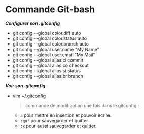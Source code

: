 # Commande Git-bash

_**Configurer son .gitconfig**_

+ git config --global color.diff auto
+ git config --global color.status auto
+ git config --global color.branch auto
+ git config --global user.name "My Name"
+ git config --global user.email "My Mail"
+ git config --global alias.ci commit
+ git config --global alias.co checkout
+ git config --global alias.st status
+ git config --global alias.br branch

_**Voir son .gitconfig**_

+ vim ~/.gitconfig 
  > commande de modification une fois dans le gitconfig :
    +   `a` pour mettre en insertion et pouvoir ecrire.
    +   `:qu!` pour sauvegarder et quitter.
    +   `:x` pour aussi sauvegarder et quitter.
